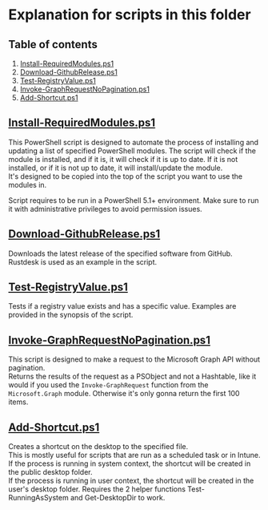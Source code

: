 # Explanation for scripts in this folder

## Table of contents <!-- omit in toc -->

1. [Install-RequiredModules.ps1](#install-requiredmodulesps1)
2. [Download-GithubRelease.ps1](#download-githubreleaseps1)
3. [Test-RegistryValue.ps1](#test-registryvalueps1)
4. [Invoke-GraphRequestNoPagination.ps1](#invoke-graphrequestnopaginationps1)
5. [Add-Shortcut.ps1](#add-shortcutps1)

## [Install-RequiredModules.ps1](/Scripts/Install-RequiredModules.ps1)

This PowerShell script is designed to automate the process of installing and updating a list of specified PowerShell modules. The script will check if the module is installed, and if it is, it will check if it is up to date. If it is not installed, or if it is not up to date, it will install/update the module.  
It's designed to be copied into the top of the script you want to use the modules in.

Script requires to be run in a PowerShell 5.1+ environment. Make sure to run it with administrative privileges to avoid permission issues.

## [Download-GithubRelease.ps1](/Scripts/Download-GithubRelease.ps1)

Downloads the latest release of the specified software from GitHub.  
Rustdesk is used as an example in the script.

## [Test-RegistryValue.ps1](/Scripts/Test-RegistryValue.ps1)

Tests if a registry value exists and has a specific value.
Examples are provided in the synopsis of the script.

## [Invoke-GraphRequestNoPagination.ps1](/Scripts/Invoke-GraphRequestNoPagination.ps1)

This script is designed to make a request to the Microsoft Graph API without pagination.  
Returns the results of the request as a PSObject and not a Hashtable, like it would if you used the `Invoke-GraphRequest` function from the `Microsoft.Graph` module.
Otherwise it's only gonna return the first 100 items.

## [Add-Shortcut.ps1](/Scripts/Add-Shortcut.ps1)

Creates a shortcut on the desktop to the specified file.  
This is mostly useful for scripts that are run as a scheduled task or in Intune.  
If the process is running in system context, the shortcut will be created in the public desktop folder.  
If the process is running in user context, the shortcut will be created in the user's desktop folder.
Requires the 2 helper functions Test-RunningAsSystem and Get-DesktopDir to work.
